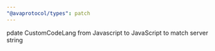 ```yaml
---
"@avaprotocol/types": patch
---
```


pdate CustomCodeLang from Javascript to JavaScript to match server string
